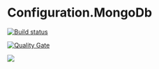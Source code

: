 # Configuration.MongoDb

[![Build status](https://ci.appveyor.com/api/projects/status/nd3ajk44ht3jfeef/branch/master?svg=true)](https://ci.appveyor.com/project/tverboon/configuration-mongodb/branch/master)

[![Quality Gate](https://sonarcloud.io/api/badges/gate?key=midmid.configuration.mongodb)](https://sonarcloud.io/dashboard/index/midmid.configuration.mongodb)

[<img src="https://{your-account}.visualstudio.com/_apis/public/build/definitions/{guid}/{id}/badge"/>](https://midmid.visualstudio.com/_apis/public/build/definitions/fb616497-b54d-4588-8fed-5e052bafe8df/14/badge)

